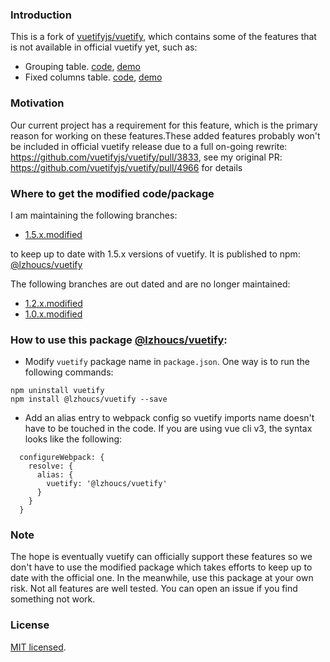 ### Introduction

This is a fork of [vuetifyjs/vuetify](https://github.com/vuetifyjs/vuetify), which contains some of the features that is not available in official vuetify yet, such as:
* Grouping table. [code](https://github.com/lzhoucs/vuetify/pull/1), [demo](https://codepen.io/lzhoucs/pen/aadaJx)
* Fixed columns table. [code](https://github.com/lzhoucs/vuetify/pull/4), [demo](https://codepen.io/lzhoucs/pen/dqZvXr)

### Motivation
Our current project has a requirement for this feature, which is the primary reason for working on these features.These added features probably won't be included in official vuetify release due to a full on-going rewrite: https://github.com/vuetifyjs/vuetify/pull/3833, see my original PR: https://github.com/vuetifyjs/vuetify/pull/4966 for details

### Where to get the modified code/package

I am maintaining the following branches:
* [1.5.x.modified](https://github.com/lzhoucs/vuetify/tree/1.5.x.modified)

to keep up to date with 1.5.x versions of vuetify. It is published to npm: [@lzhoucs/vuetify](https://www.npmjs.com/package/@lzhoucs/vuetify)

The following branches are out dated and are no longer maintained:
* [1.2.x.modified](https://github.com/lzhoucs/vuetify/tree/1.2.x.modified)
* [1.0.x.modified](https://github.com/lzhoucs/vuetify/tree/1.0.x.modified)


### How to use this package [@lzhoucs/vuetify](https://www.npmjs.com/package/@lzhoucs/vuetify):
* Modify `vuetify` package name in `package.json`. One way is to run the following commands:
```
npm uninstall vuetify
npm install @lzhoucs/vuetify --save
```
* Add an alias entry to webpack config so vuetify imports name doesn't have to be touched in the code. If you are using vue cli v3, the syntax looks like the following:
```
  configureWebpack: {
    resolve: {
      alias: {
        vuetify: '@lzhoucs/vuetify'
      }
    }
  }
```

### Note
The hope is eventually vuetify can officially support these features so we don't have to use the modified package which takes efforts to keep up to date with the official one. In the meanwhile, use this package at your own risk. Not all features are well tested. You can open an issue if you find something not work.

### License

[MIT licensed](./LICENSE).
